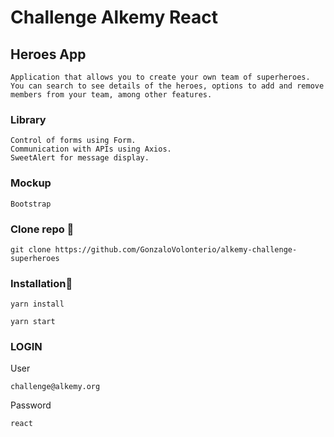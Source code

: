 # Challenge Alkemy React

## Heroes App

```
Application that allows you to create your own team of superheroes. You can search to see details of the heroes, options to add and remove members from your team, among other features.

```

### Library

```
Control of forms using Form. 
Communication with APIs using Axios.
SweetAlert for message display.
```

### Mockup

```
Bootstrap
```

### Clone repo 🔧

```
git clone https://github.com/GonzaloVolonterio/alkemy-challenge-superheroes
```

### Installation🔧

```
yarn install
```

```
yarn start
```

### LOGIN

User

```
challenge@alkemy.org
```

Password

```
react
```
